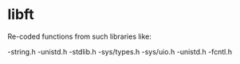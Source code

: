 # libft

Re-coded functions from such libraries like:

-string.h
-unistd.h
-stdlib.h
-sys/types.h
-sys/uio.h
-unistd.h
-fcntl.h
